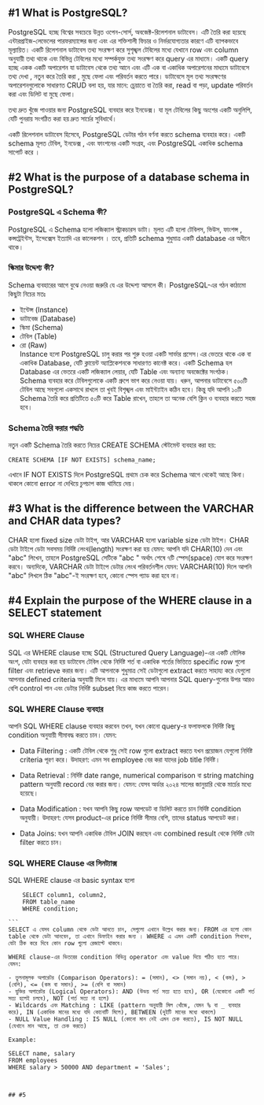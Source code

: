 ## #1 What is PostgreSQL?

PostgreSQL হচ্ছে বিশ্বের সবচেয়ে উন্নত ওপেন-সোর্স, অবজেক্ট-রিলেশনাল ডাটাবেস। এটি তৈরি করা হয়েছে এন্টারপ্রাইজ-লেভেলের পারফরম্যান্সের জন্য এবং এর শক্তিশালী ফিচার ও নির্ভরযোগ্যতার কারণে এটি ব্যাপকভাবে মূল্যায়িত। একটি রিলেশনাল ডাটাবেস তথ্য সংরক্ষণ করে সুশৃঙ্খল টেবিলের মধ্যে যেখানে row এবং column অনুযায়ী তথ্য থাকে এবং বিভিন্ন টেবিলের মধ্যে সম্পর্কযুক্ত তথ্য সংরক্ষণ করে query এর মাধ্যমে। একটি query হচ্ছে একক একটি অপারেশন যা ডাটাবেস থেকে তথ্য আনে এবং এটি এক বা একাধিক অপারেশনের মাধ্যমে ডাটাবেসে তথ্য দেখা , নতুন করে তৈরি করা , মুছে ফেলা এবং পরিবর্তন করতে পারে। ডাটাবেসে মূল তথ্য সংরক্ষণের অপারেশনগুলোকে সাধারণত CRUD বলা হয়, যার মানে: চ্রেয়াতে বা তৈরি করা, read বা পড়া, update পরিবর্তন করা এবং ডিলিট বা মুছে ফেলা।

তথ্য দ্রুত খুঁজে পাওয়ার জন্য PostgreSQL ব্যবহার করে ইনডেক্স। যা মূল টেবিলের কিছু অংশের একটি অনুলিপি, যেটি পুনরায় সংগঠিত করা হয় দ্রুত সার্চের সুবিধার্থে।

একটি রিলেশনাল ডাটাবেস হিসেবে, PostgreSQL ডেটার গঠন বর্ণনা করতে schema ব্যবহার করে। একটি schema মূলত টেবিল, ইনডেক্স , এবং ফাংশনের একটি সংগ্রহ, এবং PostgreSQL একাধিক schema সাপোর্ট করে ।

## #2 What is the purpose of a database schema in PostgreSQL?

### PostgreSQL এ Schema কী?

PostgreSQL এ Schema হলো লজিক্যাল স্ট্রাকচারস ডাটা। মূলত এটি হলো টেবিলস, ভিউস, ফাংশন্স , কন্সট্রেইন্টস, ইন্দেক্সেস ইত্যাদি এর কালেকশন । তবে, প্রতিটি schema শুধুমাত্র একটি database এর অধীনে থাকে।

### স্কিমার উদ্দেশ্য কী?

Schema ব্যবহারের আগে বুঝে নেওয়া জরুরি যে এর উদ্দেশ্য আসলে কী। PostgreSQL-এর গঠন কাঠামো কিছুটা নিচের মতঃ

-   ইন্টেন্স (Instance)
-   ডাটাবেজ (Database)
-   স্কিমা (Schema)
-   টেবিল (Table)
-   রো (Raw)  
    Instance হলো PostgreSQL চালু করার পর শুরু হওয়া একটি সার্ভার প্রসেস।এর ভেতরে থাকে এক বা একাধিক Database, যেটি ক্লায়েন্ট অ্যাপ্লিকেশনকে সাধারণত কানেক্ট করে। একটি Schema হল Database এর ভেতরে একটি লজিক্যাল লেয়ার, যেটি Table এবং অন্যান্য অবজেক্টের সংগঠক।
    Schema ব্যবহার করে টেবিলগুলোকে একটি গ্রুপে ভাগ করে নেওয়া যায়। ধরুন, আপনার ডাটাবেসে ৫০০টি টেবিল আছে সবগুলো একসাথে রাখলে তা খুবই বিশৃঙ্খল এবং মাইন্ট্যাইন কঠিন হবে। কিন্তু যদি আপনি ১০টি Schema তৈরি করে প্রতিটিতে ৫০টি করে Table রাখেন, তাহলে তা অনেক বেশি ক্লিন ও ব্যবহার করতে সহজ হবে।

### Schema তৈরি করার পদ্ধতি

নতুন একটি Schema তৈরি করতে নিচের CREATE SCHEMA স্টেটমেন্ট ব্যবহার করা হয়:

```
CREATE SCHEMA [IF NOT EXISTS] schema_name;
```

এখানে IF NOT EXISTS দিলে PostgreSQL প্রথমে চেক করে Schema আগে থেকেই আছে কিনা। থাকলে কোনো error না দেখিয়ে চুপচাপ কাজ থামিয়ে দেয়।

## #3 What is the difference between the VARCHAR and CHAR data types?

CHAR হলো fixed size ডেটা টাইপ, আর VARCHAR হলো variable size ডেটা টাইপ।
CHAR ডেটা টাইপে ডেটা সবসময় নির্দিষ্ট লেংথ(length) সংরক্ষণ করা হয় যেমন: আপনি যদি CHAR(10) দেন এবং "abc" লিখেন, তাহলে PostgreSQL সেটিকে "abc " অর্থাৎ শেষে ৭টি স্পেস(space) যোগ করে সংরক্ষণ করবে। অন্যদিকে, VARCHAR ডেটা টাইপে ডেটার লেংথ পরিবর্তনশীল যেমন: VARCHAR(10) দিলে আপনি "abc" লিখলে ঠিক "abc"-ই সংরক্ষণ হবে, কোনো স্পেস প্যাড করা হবে না।

## #4 Explain the purpose of the WHERE clause in a SELECT statement

### SQL WHERE Clause

SQL এর WHERE clause হচ্ছে SQL (Structured Query Language)-এর একটি মৌলিক অংশ, যেটা ব্যবহার করা হয় ডাটাবেস টেবিল থেকে নির্দিষ্ট শর্ত বা একাধিক শর্তের ভিত্তিতে specific row গুলো filter এবং retrieve করার জন্য। এটি আপনাকে শুধুমাত্র সেই ডেটাগুলো extract করতে সাহায্য করে যেগুলো আপনার defined criteria অনুযায়ী মিলে যায়। এর মাধ্যমে আপনি আপনার SQL query-গুলোর উপর আরও বেশি control পান এবং ডেটার নির্দিষ্ট subset নিয়ে কাজ করতে পারেন।

### SQL WHERE Clause ব্যবহার

আপনি SQL WHERE clause ব্যবহার করবেন তখন, যখন কোনো query-র ফলাফলকে নির্দিষ্ট কিছু condition অনুযায়ী সীমাবদ্ধ করতে চান। যেমন:

-   Data Filtering : একটি টেবিল থেকে শুধু সেই row গুলো extract করতে যখন প্রয়োজন যেগুলো নির্দিষ্ট criteria পূরণ করে।
    উদাহরণ: এমন সব employee বের করা যাদের job title নির্দিষ্ট।

-   Data Retrieval : নির্দিষ্ট date range, numerical comparison বা string matching pattern অনুযায়ী record বের করার জন্য। যেমন: যেসব অর্ডার ২০২৪ সালের জানুয়ারি থেকে মার্চের মধ্যে হয়েছে।

-   Data Modification : যখন আপনি কিছু row আপডেট বা ডিলিট করতে চান নির্দিষ্ট condition অনুযায়ী। উদাহরণ: যেসব product-এর price নির্দিষ্ট সীমার বেশি, তাদের status আপডেট করা।

-   Data Joins: যখন আপনি একাধিক টেবিল JOIN করছেন এবং combined result থেকে নির্দিষ্ট ডেটা filter করতে চান।

### SQL WHERE Clause এর সিনট্যাক্স

SQL WHERE clause এর basic syntax হলো

````
    SELECT column1, column2,
    FROM table_name
    WHERE condition;

```
SELECT এ যেসব column থেকে ডেটা আনতে চান, সেগুলো এখানে উল্লেখ করার জন্য। FROM এর হলো কোন table থেকে ডেটা আনবেন, তা এখানে ডিফাইন করার জন্য । WHERE এ এমন একটি condition লিখবেন, যেটা ঠিক করে দিবে কোন row গুলো রেজাল্টে থাকবে।

WHERE clause-এর ভিতরের condition বিভিন্ন operator এবং value দিয়ে গঠিত হতে পারে। যেমন:

- তুলনামূলক অপারেটর (Comparison Operators): = (সমান), <> (সমান নয়), < (কম), > (বেশি), <= (কম বা সমান), >= (বেশি বা সমান)
- যুক্তির অপারেটর (Logical Operators): AND (উভয় শর্ত সত্য হতে হবে), OR (যেকোনো একটি শর্ত সত্য হলেই চলবে), NOT (শর্ত সত্য না হলে)
- Wildcards এবং Matching : LIKE (pattern অনুযায়ী মিল খোঁজে, যেমন % বা _ ব্যবহার করে), IN (একাধিক মানের মধ্যে যদি কোনোটি মিলে), BETWEEN (দুইটি মানের মধ্যে থাকলে)
- NULL Value Handling : IS NULL (কোনো মান নেই এমন চেক করতে), IS NOT NULL (যেখানে মান আছে, তা চেক করতে)

Example:

````

    SELECT name, salary
    FROM employees
    WHERE salary > 50000 AND department = 'Sales';

```


## #5
```

